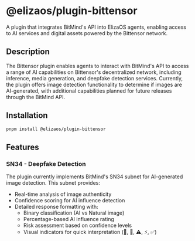 # @elizaos/plugin-bittensor

A plugin that integrates BitMind's API into ElizaOS agents, enabling access to AI services and digital assets powered by the Bittensor network.

## Description

The Bittensor plugin enables agents to interact with BitMind's API to access a range of AI capabilities on Bittensor's decentralized network, including inference, media generation, and deepfake detection services. Currently, the plugin offers image detection functionality to determine if images are AI-generated, with additional capabilities planned for future releases through the BitMind API.

## Installation

```bash
pnpm install @elizaos/plugin-bittensor
```

## Features

### SN34 - Deepfake Detection

The plugin currently implements BitMind's SN34 subnet for AI-generated image detection. This subnet provides:

- Real-time analysis of image authenticity
- Confidence scoring for AI influence detection
- Detailed response formatting with:
  - Binary classification (AI vs Natural image)
  - Percentage-based AI influence rating
  - Risk assessment based on confidence levels
  - Visual indicators for quick interpretation (🤖, 📸, ⚠️, ⚡, ✅)
